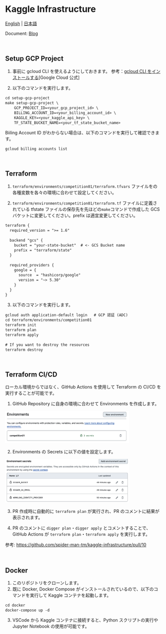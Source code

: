 # Kaggle Infrastructure

[English](../README.md) | [日本語](README.ja.md)

Document: [Blog](https://zenn.dev/takayoshi/articles/002-kaggle-iac)

<br />

## Setup GCP Project

1. 事前に gcloud CLI を使えるようにしておきます。
   参考：[gcloud CLI をインストールする](https://cloud.google.com/sdk/docs/install?hl=ja)[Google Cloud 公式]

2. 以下のコマンドを実行します。

```shell
cd setup-gcp-project
make setup-gcp-project \
    GCP_PROJECT_ID=<your_gcp_project_id> \
    BILLING_ACCOUNT_ID=<your_billing_account_id> \
    KAGGLE_KEY=<your_kaggle_api_key> \
    TF_STATE_BUCKET_NAME=<your_tf_state_bucket_name>
```

Biiling Account ID がわからない場合は、以下のコマンドを実行して確認できます。

```shell
gcloud billing accounts list
```

<br />

## Terraform

1. `terraform/environments/competition01/terraform.tfvars` ファイルをの各種変数を各々の環境に合わせて設定してください。

2. `terraform/environments/competition01/terraform.tf` ファイルに定義されている tfstate ファイルの保存先を先ほどの`make`コマンドで作成した GCS バケットに変更してください。prefix は適宜変更してください。

```hcl
terraform {
  required_version = ">= 1.6"

  backend "gcs" {
    bucket = "your-state-bucket"  # <- GCS Bucket name
    prefix = "terraform/state"
  }

  required_providers {
    google = {
      source  = "hashicorp/google"
      version = "~> 5.30"
    }
  }
}
```

3. 以下のコマンドを実行します。

```shell
gcloud auth application-default login   # GCP 認証 (ADC)
cd terraform/environments/competition01
terraform init
terraform plan
terraform apply

# If you want to destroy the resources
terraform destroy
```

<br />

## Terraform CI/CD

ローカル環境からではなく、GitHub Actions を使用して Terraform の CI/CD を実行することが可能です。

1. GitHub Repository に自身の環境に合わせて Environments を作成します。

<img src="./img01.png" alt="GitHub Environments" width="400">

2. Environments の Secrets に以下の値を設定します。

<img src="./img02.png" alt="GitHub Environments Secrets" width="400">

3. PR 作成時に自動的に `terraform plan` が実行され、PR のコメントに結果が表示されます。

4. PR のコメントに `digger plan`・`digger apply` とコメントすることで、GitHub Actions が `terraform plan`・`terraform apply` を実行します。

参考: https://github.com/spider-man-tm/kaggle-infrastructure/pull/10

<br />

## Docker

1. このリポジトリをクローンします。
2. 既に Docker, Docker Compose がインストールされているので、以下のコマンドを実行して Kaggle コンテナを起動します。

```shell
cd docker
docker-compose up -d
```

3. VSCode から Kaggle コンテナに接続すると、Python スクリプトの実行や Jupyter Notebook の使用が可能です。
